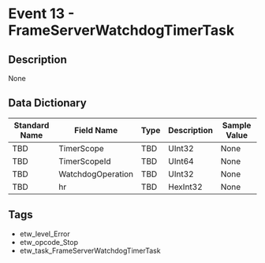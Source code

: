 # Event 13 - FrameServerWatchdogTimerTask

## Description
None

## Data Dictionary
|Standard Name|Field Name|Type|Description|Sample Value|
|---|---|---|---|---|
|TBD|TimerScope|TBD|UInt32|None|None|
|TBD|TimerScopeId|TBD|UInt64|None|None|
|TBD|WatchdogOperation|TBD|UInt32|None|None|
|TBD|hr|TBD|HexInt32|None|None|

## Tags
* etw_level_Error
* etw_opcode_Stop
* etw_task_FrameServerWatchdogTimerTask